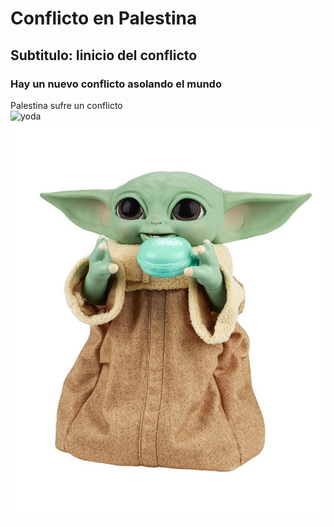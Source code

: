 # Conflicto en Palestina

## Subtitulo: Iinicio del conflicto

### Hay un nuevo conflicto asolando el mundo
Palestina sufre un conflicto  
![yoda](https://upload.wikimedia.org/wikipedia/commons/thumb/e/ed/2015-07-31_Cologne_Star_Wars_Exhibition_03.jpg/800px-2015-07-31_Cologne_Star_Wars_Exhibition_03.jpg)
![baby yoda](./img/baby-yoda-animatronic-22-cm-star-wars-.jpg)